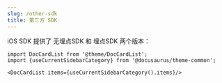 ```yaml
---
slug: /other-sdk
title: 第三方 SDK
---
```



iOS SDK 提供了 无埋点SDK 和 埋点SDK 两个版本：

```mdx-code-block
import DocCardList from '@theme/DocCardList';
import {useCurrentSidebarCategory} from '@docusaurus/theme-common';

<DocCardList items={useCurrentSidebarCategory().items}/>
```
